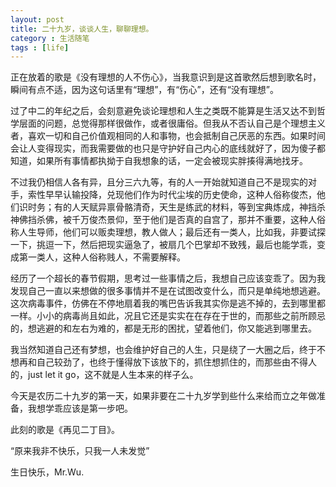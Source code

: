 ```yaml
---
layout: post
title: 二十九岁，谈谈人生，聊聊理想。
category : 生活随笔
tags : [life]
---
```


正在放着的歌是《没有理想的人不伤心》，当我意识到是这首歌然后想到歌名时，瞬间有点不适，因为这句话里有“理想”，有“伤心”，还有“没有理想”。

过了中二的年纪之后，会刻意避免谈论理想和人生之类既不能算是生活又达不到哲学层面的问题，总觉得那样很做作，或者很庸俗。但我从不否认自己是个理想主义者，喜欢一切和自己价值观相同的人和事物，也会抵制自己厌恶的东西。如果时间会让人变得现实，而我需要做的也只是守护好自己内心的底线就好了，因为傻子都知道，如果所有事情都执拗于自我想象的话，一定会被现实胖揍得满地找牙。

不过我仍相信人各有异，且分三六九等，有的人一开始就知道自己不是现实的对手，索性早早认输投降，兑现他们作为时代尘埃的历史使命，这种人俗称俊杰，他们识时务；有的人天赋异禀骨骼清奇，天生是练武的材料，等到宝典炼成，神挡杀神佛挡杀佛，被千万俊杰景仰，至于他们是否真的自宫了，那并不重要，这种人俗称人生导师，他们可以贩卖理想，教人做人；最后还有一类人，比如我，非要试探一下，挑逗一下，然后把现实逼急了，被扇几个巴掌却不致残，最后也能学乖，变成第一类人，这种人俗称贱人，不需要解释。

经历了一个超长的春节假期，思考过一些事情之后，我想自己应该变乖了。因为我发现自己一直以来想做的很多事情并不是在试图改变什么，而只是单纯地想逃避。这次病毒事件，仿佛在不停地扇着我的嘴巴告诉我其实你是逃不掉的，去到哪里都一样。小小的病毒尚且如此，况且它还是实实在在存在于世的，而那些之前所顾忌的，想逃避的和左右为难的，都是无形的困扰，望着他们，你又能逃到哪里去。

我当然知道自己还有梦想，也会维护好自己的人生，只是绕了一大圈之后，终于不想再和自己较劲了，也终于懂得放下该放下的，抓住想抓住的，而那些由不得人的，just let it go，这不就是人生本来的样子么。

今天是农历二十九岁的第一天，如果非要在二十九岁学到些什么来给而立之年做准备，我想学乖应该是第一步吧。

此刻的歌是《再见二丁目》。

“原来我非不快乐，只我一人未发觉”

生日快乐，Mr.Wu.
